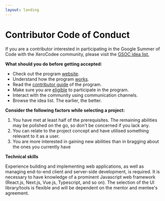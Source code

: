 ```yaml
---
layout: landing
---
```


# Contributor Code of Conduct

If you are a contributor interested in participating in the Google Summer of Code with the XeroCodee community, please visit the [GSOC idea list.](annual-contribution-programs/google-summer-of-code-2023.md)

**What should you do before getting accepted:**

* Check out the program [website](https://summerofcode.withgoogle.com/).
* Understand how the program [works](https://summerofcode.withgoogle.com/how-it-works).
* Read the [contributor guide](https://google.github.io/gsocguides/student/) of the program.
* Make sure you are [eligible](https://summerofcode.withgoogle.com/terms/contributor) to participate in the program.
* Interact with the community using communication channels.
* Browse the idea list. The earlier, the better.

**Consider the following factors while selecting a project:**

1. You have met at least half of the prerequisites. The remaining abilities may be polished on the go, so don't be concerned if you lack any.
2. You can relate to the project concept and have utilised something relevant to it as a user.
3. You are more interested in gaining new abilities than in bragging about the ones you currently have

**Technical skills**

Experience building and implementing web applications, as well as managing end-to-end client and server-side development, is required. It is necessary to have knowledge of a prominent Javascript web framework (React.js, Next.js, Vue.js, Typescript, and so on). The selection of the UI library/tools is flexible and will be dependent on the mentor and mentee's agreement.
